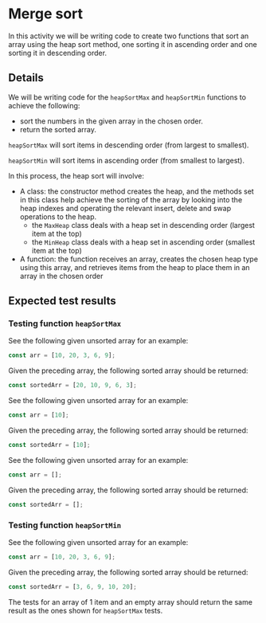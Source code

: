 # Merge sort

In this activity we will be writing code to create two functions that sort an array using the heap sort method, one sorting it in ascending order and one sorting it in descending order.

## Details

We will be writing code for the `heapSortMax` and `heapSortMin` functions to achieve the following:

- sort the numbers in the given array in the chosen order.
- return the sorted array.

`heapSortMax` will sort items in descending order (from largest to smallest).

`heapSortMin` will sort items in ascending order (from smallest to largest).

In this process, the heap sort will involve:

- A class: the constructor method creates the heap, and the methods set in this class help achieve the sorting of the array by looking into the heap indexes and operating the relevant insert, delete and swap operations to the heap.
  - the `MaxHeap` class deals with a heap set in descending order (largest item at the top)
  - the `MinHeap` class deals with a heap set in ascending order (smallest item at the top)
- A function: the function receives an array, creates the chosen heap type using this array, and retrieves items from the heap to place them in an array in the chosen order

## Expected test results

### Testing function `heapSortMax`

See the following given unsorted array for an example:

```js
const arr = [10, 20, 3, 6, 9];
```

Given the preceding array, the following sorted array should be returned:

```js
const sortedArr = [20, 10, 9, 6, 3];
```

See the following given unsorted array for an example:

```js
const arr = [10];
```

Given the preceding array, the following sorted array should be returned:

```js
const sortedArr = [10];
```

See the following given unsorted array for an example:

```js
const arr = [];
```

Given the preceding array, the following sorted array should be returned:

```js
const sortedArr = [];
```

### Testing function `heapSortMin`

See the following given unsorted array for an example:

```js
const arr = [10, 20, 3, 6, 9];
```

Given the preceding array, the following sorted array should be returned:

```js
const sortedArr = [3, 6, 9, 10, 20];
```

The tests for an array of 1 item and an empty array should return the same result as the ones shown for `heapSortMax` tests.
